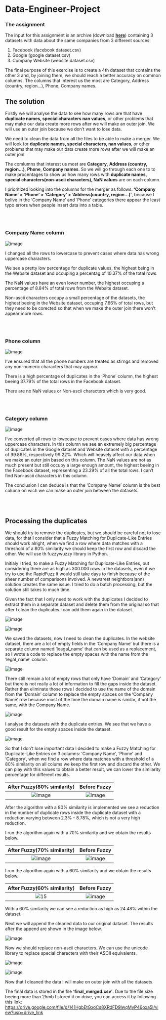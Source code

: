 # Data-Engineer-Project

### The assignment

The input for this assignment is an archive (download [**here**](https://drive.google.com/file/d/1jF7lnMUffCX8U252MoY7jowb7VedFOp8/view?usp=sharing)) containing 3 datasets with data about the same companies from 3 different sources: 

1. Facebook (facebook dataset.csv)
2. Google (google dataset.csv)
3. Company Website (website dataset.csv)

The final purpose of this exercise is to create a 4th dataset that contains the other 3 and, by joining them, we should reach a better accuracy on common columns. The columns that interest us the most are Category, Address (country, region...), Phone, Company names.

## The solution

Firstly we will analyse the data to see how many rows are that have **duplicate names, special characters nan values**, or other problems that may make our data create more rows after we will make an outer join. We will use an outer join because we don’t want to lose data.

We need to clean the data from all the files to be able to make a merger.  We will look for **duplicate names, special characters, nan values**, or other problems that may make our data create more rows after we will make an outer join.

The comlumns that interest us most are **Category**, **Address (country, region...)**, **Phone**, **Company names**. So we will go through each one to to make procentages to show us how many rows with **duplicate names, special characters(non-ascii characters), NaN values** are on each column.

I prioritized looking into the columns for the merger as follows: **‘Company Name’ > ‘Phone’ > ‘Category’ > ‘Address(country, region…)’**, because I belive in the ‘Company Name’ and ‘Phone’ categories there appear the least typo errors when people insert data into a table.

<br/><br/>
### Company Name column

![image](https://github.com/user-attachments/assets/576bb4a1-923f-4251-9b9f-f35dd4945dd7)

I changed all the rows to lowercase to prevent cases where data has wrong uppercase characters. 

We see a pretty low percentage for duplicate values, the highest being in the Website dataset and occuping a percentag of 10.37% of the total rows.

The NaN values have an even lower number, the highest occuping a percentage of 8.84% of total rows from the Website dataset.

Non-ascii characters occupy a small percentage of the datasets, the highest beeing in the Website dataset, occuping 7.66% of total rows, but they need to be corected so that when we make the outer join there won’t appear more rows.


<br/><br/>
### Phone column

![image](https://github.com/user-attachments/assets/534a2443-fd12-4ba6-9e3f-f7474dbecfa7)

I’ve ensured that all the phone numbers are treated as stirngs and removed any non-numeric characters that may appear.

There is a high percentage of duplicates in the ‘Phone’ column, the highest beeing 37.79% of the total rows in the Facebook dataset.

There are no NaN values or Non-ascii characters which is very good.


<br/><br/>
### Category column

![image](https://github.com/user-attachments/assets/4c325285-599f-4b05-9534-092d84baa676)

I’ve converted all rows to lowecase to prevent cases where data has wrong uppercase characters.
In this column we see an extremely big percentage of duplicates in the Google dataset and Website dataset with a percentage of 99.86%, respectively 99.22%. Which will heavely affect our data when we make an outer join based on this column.
The NaN values are not as much present but still occupy a large enough amount, the highest beeing in the Facebook dataset, representing a 23.29% of all the total rows.
I can’t find Non-ascii characters in this column.

The conclusion I can deduce is that the ‘Company Name’ column is the best column on wich we can make an outer join between the datasets.

<br/><br/>
## Processing the duplicates


We should try to remove the duplicates, but we should be careful not to lose data, for that I consider that a Fuzzy Matching for Duplicate-Like Entries should work alright, when we find a row where data matches with a threshold of a 80% similarity we should keep the first row and discard the other. We will use th fuzzywuzzy library in Python.

Initialy I tried, to make a Fuzzy Matching for Duplicate-Like Entries, but considering there are as high as 300.000 rows in the datasets, even if we try to use the RapidFuzz it would still take days to finish because of the sheer number of comparisons involved. A newarest neightbors(ann) solution creates the same issue. I tried to do a batch processing, but the solution still takes to much time.

Given the fact that I only need to work with the duplicates I decided to extract them in a separate dataset and delete them from the original so that after I clean the duplicates I can add them again in the dataset.

![image](https://github.com/user-attachments/assets/5d355f78-8d3e-4429-a2f0-03ce987cff36)

![image](https://github.com/user-attachments/assets/39c269c2-b97b-45d8-aba3-6660ffe34ac0)

We saved the datasets, now I need to clean the duplicates. In the website dataset, there are a lot of empty fields in the ‘Company Name’ but there is a separate column named ‘leagal_name’ that can be used as a replacement, so I wrote a code to replace the empty spaces with the name from the ‘legal_name’ column.

![image](https://github.com/user-attachments/assets/e5b12813-884d-4420-8b8a-d8b9bdf8f30a)

There still remain a lot of empty rows that only have ‘Domain’ and ‘Category’ but there is not really a lot of information to fill the gaps inside the dataset. Rather than eliminate those rows I decided to use the name of the domain from the ‘Domain’ column to replace the empty spaces on the ‘Company Name’ row because most of the time the domain name is similar, if not the same, with the Company Name.

![image](https://github.com/user-attachments/assets/e42ec784-c674-4519-af43-15f19e398b8c)

I analyse the datasets with the duplicate entries. We see that we have a good result for the empty spaces inside the dataset.

![image](https://github.com/user-attachments/assets/295e9a58-1353-47ef-ab77-265edd81d499)

So that I don’t lose important data I decided to make a Fuzzy Matching for Duplicate-Like Entries on 3 columns: ‘Company Name’, ‘Phone’ and ‘Category’, when we find a row where data matches with a threshold of a 80% similarity on all colums we keep the first row and discard the other. We can play with this values to obtain a better result, we can lower the similarity percentage for different results.


After Fuzzy(80% similarity)|  Before Fuzzy
:-------------------------:|:-------------------------:
![image](https://github.com/user-attachments/assets/396f4b3e-db56-4346-8d16-c4e9b2c044ba)  |  ![image](https://github.com/user-attachments/assets/0a1a3c75-ca79-426f-8cc0-831937533dc5)


After the algorithm with a 80% similarity is implemented we see a reduction in the number of duplicate rows inside the duplicate dataset with a reduction varying between 2.3% - 8.78%, which is not a very high reduction.

I run the algorithm again with a 70% similarity and we obtain the results below.


After Fuzzy(70% similarity)|  Before Fuzzy
:-------------------------:|:-------------------------:
![image](https://github.com/user-attachments/assets/1cba64ee-d4c1-466d-b440-72b6b80bbfe6)  |  ![image](https://github.com/user-attachments/assets/0a1a3c75-ca79-426f-8cc0-831937533dc5)

I run the algorithm again with a 60% similarity and we obtain the results below.

After Fuzzy(60% similarity)|  Before Fuzzy
:-------------------------:|:-------------------------:
![15](https://github.com/user-attachments/assets/1f6dc8e3-1b44-4cac-b3c3-41ed3c8ba065)    |  ![image](https://github.com/user-attachments/assets/0a1a3c75-ca79-426f-8cc0-831937533dc5)

With a 60% similarity we can see a reduction as high as 24.48% within the dataset.

Next we will append the cleaned data to our original dataset. The results after the append are shown in the image below.

![image](https://github.com/user-attachments/assets/fd129c23-7c91-4538-9a83-b3c71b8757ef)

Now we should replace non-ascii characters. We can use the unicode library to replace special characters with their ASCII equivalents.

![image](https://github.com/user-attachments/assets/07075b30-e74f-4cab-b932-5f9a6f2982cb)

![image](https://github.com/user-attachments/assets/4716c6ad-66b2-4dd4-b495-d2a266c68722)


Now that I cleaned the data I will make on outer join with all the datasets.

The final data is stored in the file **‘final_merged.csv’**. Due to the file size beeing more than 25mb I stored it on drive, you can access it by following this link: https://drive.google.com/file/d/141HgbEtGxoCs8XRdFD9IwqMyP46oxa5l/view?usp=drive_link





